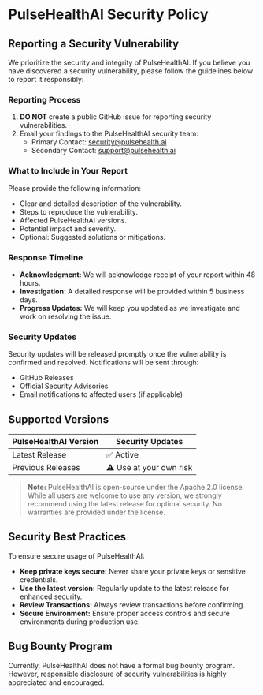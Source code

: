# PulseHealthAI Security Policy

## Reporting a Security Vulnerability

We prioritize the security and integrity of PulseHealthAI. If you believe you have discovered a security vulnerability, please follow the guidelines below to report it responsibly:

### Reporting Process

1. **DO NOT** create a public GitHub issue for reporting security vulnerabilities.
2. Email your findings to the PulseHealthAI security team:
   - Primary Contact: security@pulsehealth.ai
   - Secondary Contact: support@pulsehealth.ai

### What to Include in Your Report

Please provide the following information:

- Clear and detailed description of the vulnerability.
- Steps to reproduce the vulnerability.
- Affected PulseHealthAI versions.
- Potential impact and severity.
- Optional: Suggested solutions or mitigations.

### Response Timeline

- **Acknowledgment:** We will acknowledge receipt of your report within 48 hours.
- **Investigation:** A detailed response will be provided within 5 business days.
- **Progress Updates:** We will keep you updated as we investigate and work on resolving the issue.

### Security Updates

Security updates will be released promptly once the vulnerability is confirmed and resolved. Notifications will be sent through:

- GitHub Releases
- Official Security Advisories
- Email notifications to affected users (if applicable)

## Supported Versions

| PulseHealthAI Version | Security Updates |
| -------------------- | ---------------- |
| Latest Release       | ✅ Active        |
| Previous Releases    | ⚠️ Use at your own risk |

> **Note:** PulseHealthAI is open-source under the Apache 2.0 license. While all users are welcome to use any version, we strongly recommend using the latest release for optimal security. No warranties are provided under the license.

## Security Best Practices

To ensure secure usage of PulseHealthAI:

- **Keep private keys secure:** Never share your private keys or sensitive credentials.
- **Use the latest version:** Regularly update to the latest release for enhanced security.
- **Review Transactions:** Always review transactions before confirming.
- **Secure Environment:** Ensure proper access controls and secure environments during production use.

## Bug Bounty Program

Currently, PulseHealthAI does not have a formal bug bounty program. However, responsible disclosure of security vulnerabilities is highly appreciated and encouraged.
